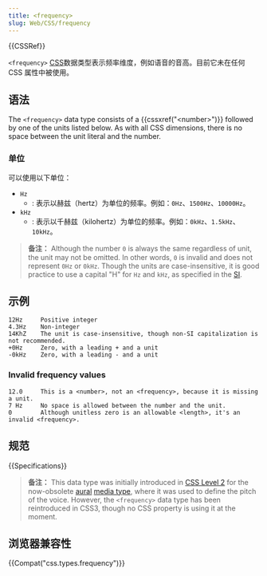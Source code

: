 ```yaml
---
title: <frequency>
slug: Web/CSS/frequency
---
```

{{CSSRef}}

`<frequency>` [CSS](/zh-CN/docs/Web/CSS)数据类型表示频率维度，例如语音的音高。目前它未在任何 CSS 属性中被使用。

## 语法

The `<frequency>` data type consists of a {{cssxref("&lt;number&gt;")}} followed by one of the units listed below. As with all CSS dimensions, there is no space between the unit literal and the number.

### 单位

可以使用以下单位：

- `Hz`
  - : 表示以赫兹（hertz）为单位的频率。例如：`0Hz`、`1500Hz`、`10000Hz`。
- `kHz`
  - : 表示以千赫兹（kilohertz）为单位的频率。例如：`0kHz`、`1.5kHz`、`10kHz`。

> **备注：** Although the number `0` is always the same regardless of unit, the unit may not be omitted. In other words, `0` is invalid and does not represent `0Hz` or `0kHz`. Though the units are case-insensitive, it is good practice to use a capital "H" for `Hz` and `kHz`, as specified in the [SI](https://en.wikipedia.org/wiki/International_System_of_Units).

## 示例

```plain
12Hz     Positive integer
4.3Hz    Non-integer
14KhZ    The unit is case-insensitive, though non-SI capitalization is not recommended.
+0Hz     Zero, with a leading + and a unit
-0kHz    Zero, with a leading - and a unit
```

### Invalid frequency values

```plain example-bad
12.0     This is a <number>, not an <frequency>, because it is missing a unit.
7 Hz     No space is allowed between the number and the unit.
0        Although unitless zero is an allowable <length>, it's an invalid <frequency>.
```

## 规范

{{Specifications}}

> **备注：** This data type was initially introduced in [CSS Level 2](https://www.w3.org/TR/CSS2/aural.html#q19.0) for the now-obsolete [aural](/zh-CN/docs/Web/CSS/@media/aural) [media type](/zh-CN/docs/Web/CSS/@media#Media_types), where it was used to define the pitch of the voice. However, the `<frequency>` data type has been reintroduced in CSS3, though no CSS property is using it at the moment.

## 浏览器兼容性

{{Compat("css.types.frequency")}}
